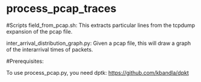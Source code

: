 # process_pcap_traces

#Scripts
field_from_pcap.sh: This extracts particular lines from the tcpdump expansion of the pcap file.

inter_arrival_distribution_graph.py: Given a pcap file, this will draw a graph of the interarrival times of packets.

#Prerequisites:

To use process_pcap.py, you need dptk: https://github.com/kbandla/dpkt
